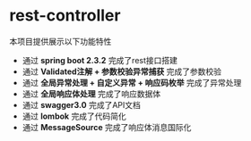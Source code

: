 # rest-controller

本项目提供展示以下功能特性

- 通过 **spring boot 2.3.2** 完成了rest接口搭建
- 通过 **Validated注解 + 参数校验异常捕获** 完成了参数校验
- 通过 **全局异常处理 + 自定义异常 + 响应码枚举** 完成了异常处理
- 通过 **全局响应体处理** 完成了响应数据体
- 通过 **swagger3.0** 完成了API文档
- 通过 **lombok** 完成了代码简化
- 通过 **MessageSource** 完成了响应体消息国际化